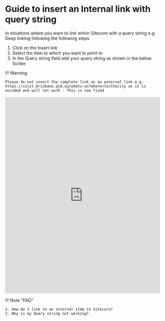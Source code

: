 # Guide to insert an Internal link with query string

In situations where you want to link within Sitecore with a query string e.g. Deep linking following the following steps

1. Click on the Insert link
2. Select the item to which you want to point to
3. In the Query string field add your query string as shown in the below Scribe

!!! Warning

```
Please do not insert the complete link as an external link e.g. https://visit.brisbane.qld.au/whats-on?where=locthecity as it is encoded and will not work - This is now fixed
```

<iframe src="https://scribehow.com/embed/Inserting_a_link_with_Querystring__vhJXKq5TRcSnTJmlWY8czQ?as=scrollable&skipIntro=true" width="100%" height="640" allowfullscreen frameborder="0"></iframe>

!!! Note "FAQ"

```
1. How do I link to an internal item in Sitecore?
2. Why is my Query string not working?
```